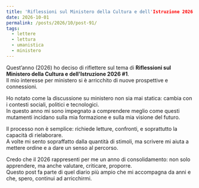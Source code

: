 ```yaml
---
title: 'Riflessioni sul Ministero della Cultura e dell'Istruzione 2026 #1'
date: 2026-10-01
permalink: /posts/2026/10/post-91/
tags:
  - lettere
  - lettura
  - umanistica
  - ministero
---
```


Quest’anno (2026) ho deciso di riflettere sul tema di **Riflessioni sul Ministero della Cultura e dell'Istruzione 2026 #1**.  
Il mio interesse per ministero si è arricchito di nuove prospettive e connessioni.  

Ho notato come la discussione su ministero non sia mai statica: cambia con i contesti sociali, politici e tecnologici.  
In questo anno mi sono impegnato a comprendere meglio come questi mutamenti incidano sulla mia formazione e sulla mia visione del futuro.  

Il processo non è semplice: richiede letture, confronti, e soprattutto la capacità di rielaborare.  
A volte mi sento sopraffatto dalla quantità di stimoli, ma scrivere mi aiuta a mettere ordine e a dare un senso al percorso.  

Credo che il 2026 rappresenti per me un anno di consolidamento: non solo apprendere, ma anche valutare, criticare, proporre.  
Questo post fa parte di quel diario più ampio che mi accompagna da anni e che, spero, continui ad arricchirmi.  

